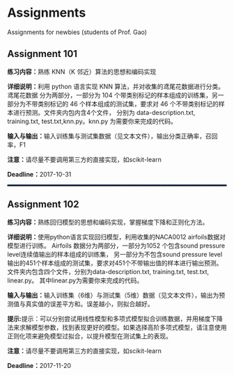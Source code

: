 # Assignments
Assignments for newbies (students of Prof. Gao)

<h2>Assignment 101 </h2>
<div>
<p>
<b>练习内容：</b>熟练 KNN（K 邻近）算法的思想和编码实现
</p>

<p>
<b>详细说明：</b>利用 python 语言实现 KNN 算法，并对收集的鸢尾花数据进行分类。鸢尾花数据
分为两部分，一部分为 104 个带类别标记的样本组成的训练集，另一部分为不带类别标记的
46 个样本组成的测试集，要求对 46 个不带类别标记的样本进行预测。文件夹内包内含4个文件，
分别为 data-description.txt, training.txt, test.txt,knn.py。knn.py 为需要你来完成的代码。
</p>
<p>
<b>输入与输出：</b>输入训练集与测试集数据（见文本文件），输出分类正确率，召回率，F1
</p>
<P>
<b>注意：</b>请尽量不要调用第三方的直接实现，如scikit-learn
</P>
<P>
<b>Deadline：</b>2017-10-31
</P>
</div>

<hr style=" height:2px;border:none;border-top:2px dotted #185598;" />

<h2>Assignment 102 </h2>
<div>
<p>
<b>练习内容：</b>熟练回归模型的思想和编码实现，掌握梯度下降和正则化方法。
</p>

<p>
<b>详细说明：</b>使用python语言实现回归模型，利用收集的NACA0012 airfoils数据对模型进行训练。
Airfoils 数据分为两部分，一部分为1052 个包含sound pressure level连续值输出的样本组成的训练集，
另一部分为不包含sound pressure level输出的451个样本组成的测试集，要求对451个不带输出值的样本进行输出预测。
文件夹内包含四个文件，分别为data-description.txt, training.txt, test.txt, linear.py。
其中linear.py为需要你来完成的代码。
</p>
<p>
<b>输入与输出：</b>输入训练集（6维）与测试集（5维）数据（见文本文件），输出为预测值与真实值的误差平方和。误差越小，则拟合越好。
</p>
<p>
<b>提示:</b>提示：可以分别尝试用线性模型和多项式模型拟合训练数据，并用梯度下降法来求解模型参数，找到表现更好的模型。如果选择高阶多项式模型，请注意使用正则化项来避免模型过拟合，以提升模型在测试集上的表现。
</p>
<P>
<b>注意：</b>请尽量不要调用第三方的直接实现，如scikit-learn
</P>
<P>
<b>Deadline：</b>2017-11-20
</P>
</div>
